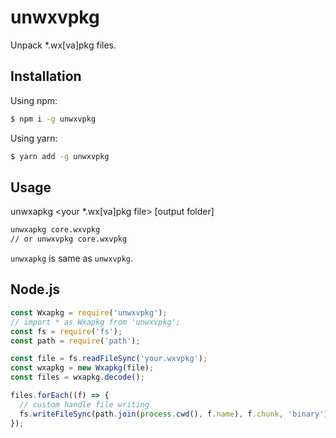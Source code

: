 # unwxvpkg

Unpack *.wx[va]pkg files.

## Installation

Using npm:

```bash
$ npm i -g unwxvpkg
```

Using yarn:

```bash
$ yarn add -g unwxvpkg
```

## Usage

unwxapkg <your *.wx[va]pkg file> [output folder]

```bash
unwxapkg core.wxvpkg
// or unwxvpkg core.wxvpkg
```

`unwxapkg` is same as `unwxvpkg`.

## Node.js

```js
const Wxapkg = require('unwxvpkg');
// import * as Wxapkg from 'unwxvpkg';
const fs = require('fs');
const path = require('path');

const file = fs.readFileSync('your.wxvpkg');
const wxapkg = new Wxapkg(file);
const files = wxapkg.decode();

files.forEach((f) => {
  // custom handle file writing
  fs.writeFileSync(path.join(process.cwd(), f.name), f.chunk, 'binary');
});
```
